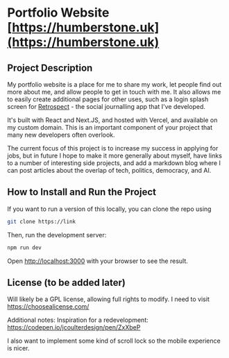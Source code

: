 # Portfolio Website [https://humberstone.uk](https://humberstone.uk)

## Project Description
My portfolio website is a place for me to share my work, let people find out more about me, and allow people to get in touch with me. It also allows me to easily create additional pages for other uses, such as a login splash screen for [Retrospect](https://github.com/nickhumberstone/retrospect-client) - the social journalling app that I've developed.

It's built with React and Next.JS, and hosted with Vercel, and available on my custom domain.
This is an important component of your project that many new developers often overlook.

The current focus of this project is to increase my success in applying for jobs, but in future I hope to make it more generally about myself, have links to a number of interesting side projects, and add a markdown blog where I can post articles about the overlap of tech, politics, democracy, and AI.

## How to Install and Run the Project
If you want to run a version of this locally, you can clone the repo using

```bash
git clone https://link
```


Then, run the development server:

```bash
npm run dev
```

Open [http://localhost:3000](http://localhost:3000) with your browser to see the result.

## License (to be added later)
   Will likely be a GPL license, allowing full rights to modify. I need to visit https://choosealicense.com/

Additional notes:
Inspiration for a redevelopment: https://codepen.io/jcoulterdesign/pen/ZxXbeP

I also want to implement some kind of scroll lock so the mobile experience is nicer.



